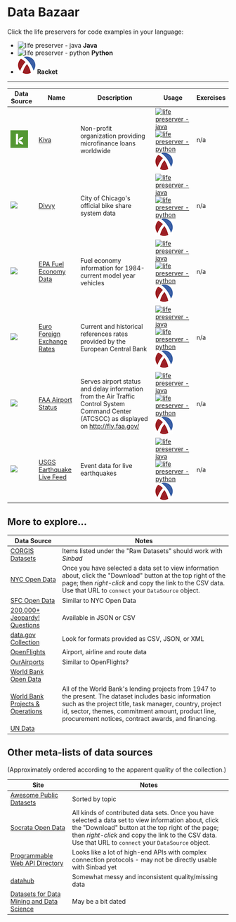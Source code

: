 # Data Bazaar

Click the life preservers  for code examples in your language:

* ![life preserver - java](https://openclipart.org/image/40px/svg_to_png/280409/lifesaver-colour.png) **Java**
* ![life preserver - python](https://openclipart.org/image/40px/svg_to_png/3332/barretr-Lifesaver.png) **Python**
* ![lambda - racket](racket-logo-40px.png) **Racket**

----

Data Source  | **Name** | **Description** |  **Usage** | **Exercises**
------------ | -------- | ---------- | ------------ | --------
   ![](kiva.png) | [Kiva](http://build.kiva.org/) | Non-profit organization providing microfinance loans worldwide | [![life preserver - java](https://openclipart.org/image/40px/svg_to_png/280409/lifesaver-colour.png)](gallery/kiva-java) [![life preserver - python](https://openclipart.org/image/40px/svg_to_png/3332/barretr-Lifesaver.png)](gallery/kiva-python) [![lambda - racket](racket-logo-40px.png)](gallery/kiva-racket)  | n/a
![](https://openclipart.org/image/72px/svg_to_png/177212/bike-citizen.png) | [Divvy](https://www.divvybikes.com/system-data) | City of Chicago's official bike share system data | [![life preserver - java](https://openclipart.org/image/40px/svg_to_png/280409/lifesaver-colour.png)](gallery/divvy-java) [![life preserver - python](https://openclipart.org/image/40px/svg_to_png/3332/barretr-Lifesaver.png)](gallery/divvy-python) [![lambda - racket](racket-logo-40px.png)](gallery/divvy-racket)  | n/a
   ![](https://openclipart.org/image/72px/svg_to_png/190178/SimpleBrightGreenCarTopView.png) | [EPA Fuel Economy Data](http://www.fueleconomy.gov/feg/ws/) |  Fuel economy information for 1984-current model year vehicles | [![life preserver - java](https://openclipart.org/image/40px/svg_to_png/280409/lifesaver-colour.png)](gallery/fueleconomy-java) [![life preserver - python](https://openclipart.org/image/40px/svg_to_png/3332/barretr-Lifesaver.png)](gallery/fueleconomy-python) [![lambda - racket](racket-logo-40px.png)](gallery/fueleconomy-racket) | n/a
   ![](https://openclipart.org/image/72px/svg_to_png/270549/currency-exchange-icon.png) | [Euro Foreign Exchange Rates](http://www.ecb.europa.eu/stats/policy_and_exchange_rates/euro_reference_exchange_rates/html/index.en.html) | Current and historical references rates provided by the European Central Bank | [![life preserver - java](https://openclipart.org/image/40px/svg_to_png/280409/lifesaver-colour.png)](gallery/euro-forex-java) [![life preserver - python](https://openclipart.org/image/40px/svg_to_png/3332/barretr-Lifesaver.png)](gallery/euro-forex-python) [![lambda - racket](racket-logo-40px.png)](gallery/euro-forex-racket) | n/a
   ![](https://openclipart.org/image/72px/svg_to_png/218694/airport.png) | [FAA Airport Status](http://services.faa.gov/docs/services/airport/) | Serves airport status and delay information from the Air Traffic Control System Command Center (ATCSCC) as displayed on http://fly.faa.gov/ | [![life preserver - java](https://openclipart.org/image/40px/svg_to_png/280409/lifesaver-colour.png)](gallery/faa-airport-java) [![life preserver - python](https://openclipart.org/image/40px/svg_to_png/3332/barretr-Lifesaver.png)](gallery/faa-airport-python) [![lambda - racket](racket-logo-40px.png)](gallery/faa-airport-racket) | n/a
   ![](https://openclipart.org/image/72px/svg_to_png/190876/earthquake01.png) | [USGS Earthquake Live Feed](https://earthquake.usgs.gov/earthquakes/feed/) | Event data for live earthquakes | [![life preserver - java](https://openclipart.org/image/40px/svg_to_png/280409/lifesaver-colour.png)](gallery/earthquakes-usgs-java) [![life preserver - python](https://openclipart.org/image/40px/svg_to_png/3332/barretr-Lifesaver.png)](gallery/earthquakes-usgs-python) [![lambda - racket](racket-logo-40px.png)](gallery/earthquakes-usgs-racket) | n/a




## More to explore...

Data Source | Notes
----------- | --------
[CORGIS Datasets](https://think.cs.vt.edu/corgis/) | Items listed under the "Raw Datasets" should work with *Sinbad*
[NYC Open Data](https://opendata.cityofnewyork.us/data/) | Once you have selected a data set to view information about, click the "Download" button at the top right of the page; then *right-click* and copy the link to the CSV data. Use that URL to `connect` your `DataSource` object.
[SFC Open Data](https://datasf.org/opendata/) | Similar to NYC Open Data
[200,000+ Jeopardy! Questions](http://www.reddit.com/r/datasets/comments/1uyd0t/200000_jeopardy_questions_in_a_json_file/) | Available in JSON or CSV
[data.gov Collection](https://catalog.data.gov/dataset) | Look for formats provided as CSV, JSON, or XML
[OpenFlights](https://openflights.org/data.html) | Airport, airline and route data
[OurAirports](http://ourairports.com/data/) | Similar to OpenFlights?
[World Bank Open Data](https://data.worldbank.org/) | 
[World Bank Projects & Operations](https://data.worldbank.org/data-catalog/projects-portfolio) | All of the World Bank's lending projects from 1947 to the present. The dataset includes basic information such as the project title, task manager, country, project id, sector, themes, commitment amount, product line, procurement notices, contract awards, and financing.
[UN Data](http://data.un.org/) | 

## Other meta-lists of data sources

(Approximately ordered according to the apparent quality of the collection.)

Site | Notes
----------- | --------
[Awesome Public Datasets](https://github.com/caesar0301/awesome-public-datasets) | Sorted by topic
[Socrata Open Data](https://opendata.socrata.com/) | All kinds of contributed data sets. Once you have selected a data set to view information about, click the "Download" button at the top right of the page; then *right-click* and copy the link to the CSV data. Use that URL to `connect` your `DataSource` object.
[Programmable Web API Directory](https://www.programmableweb.com/category/all/apis) | Looks like a lot of high-end APIs with complex connection protocols - may not be directly usable with Sinbad yet
[datahub](http://datahub.io/dataset) | Somewhat messy and inconsistent quality/missing data
[Datasets for Data Mining and Data Science](http://www.kdnuggets.com/datasets/index.html) | May be a bit dated


